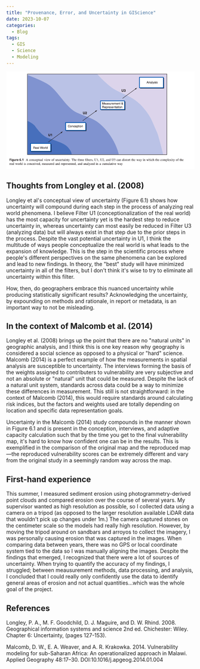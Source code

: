 ```yaml
---
title: "Provenance, Error, and Uncertainty in GIScience"
date: 2023-10-07
categories:
  - Blog
tags:
  - GIS
  - Science
  - Modeling
---
```


![Longley et al. Figure 6.1](/assets/images/Longley_6.1.png)

## Thoughts from Longley et al. (2008)
Longley et al's conceptual view of uncertainty (Figure 6.1) shows how uncertainty will compound during each step in the process of analyzing real world phenomena. I believe Filter U1 (conceptionalization of the real world) has the most capacity for uncertainty yet is the hardest step to reduce uncertainty in, whereas uncertainty can most easily be reduced in Filter U3 (analyzing data) but will always exist in that step due to the prior steps in the process. Despite the vast potential uncertainty in U1, I think the multitude of ways people conceptualize the real world is what leads to the expansion of knowledge. This is the step in the scientific process where people's different perspectives on the same phenomena can be explored and lead to new findings. In theory, the "best" study will have minimized uncertainty in all of the filters, but I don't think it's wise to try to eliminate all uncertainty within this filter.

How, then, do geographers embrace this nuanced uncertainty while producing statistically significant results? Acknowledging the uncertainty, by expounding on methods and rationale, in report or metadata, is an important way to not be misleading.

## In the context of Malcomb et al. (2014)
 Longley et al. (2008) brings up the point that there are no "natural units" in geographic analysis, and I think this is one key reason why geography is considered a social science as opposed to a physical or "hard" science. Malcomb (2014) is a perfect example of how the measurements in spatial analysis are susceptible to uncertainty. The interviews forming the basis of the weights assigned to contributers to vulnerability are very subjective and not an absolute or "natural" unit that could be measured. Despite the lack of a natural unit system, standards across data could be a way to minimize these differences in measurement. This still is not straightforward: in the context of Malcomb (2014), this would require standards around calculating risk indices, but the factors and weights used are totally depending on location and specific data representation goals. 
 
 Uncertainty in the Malcomb (2014) study compounds in the manner shown in Figure 6.1 and is present in the conception, interviews, and adaptive capacity calculation such that by the time you get to the final vulnerability map, it's hard to know how confident one can be in the results. This is exemplified in the comparison of the original map and the reproduced map—the reproduced vulnerability scores can be extremely different and vary from the original study in a seemingly random way across the map.

## First-hand experience
This summer, I measured sediment erosion using photogrammetry-derived point clouds and compared erosion over the course of several years. My supervisor wanted as high resolution as possible, so I collected data using a camera on a tripod (as opposed to the larger resolution available LiDAR data that wouldn't pick up changes under 1m.) The camera captured stones on the centimeter scale so the models had really high resolution. However, by moving the tripod around on sandbars and arroyos to collect the imagery, I was personally causing erosion that was captured in the images. When comparing data between years, there was no GPS or local coordinate system tied to the data so I was manually aligning the images. Despite the findings that emerged, I recognized that there were a lot of sources of uncertainty. When trying to quantify the accuracy of my findings, I struggled; between meausurement methods, data processing, and analysis, I concluded that I could really only confidently use the data to identify general areas of erosion and not actual quantities...which was the whole goal of the project.

## References
Longley, P. A., M. F. Goodchild, D. J. Maguire, and D. W. Rhind. 2008. Geographical information systems and science 2nd ed. Chichester: Wiley. Chapter 6: Uncertainty, (pages 127-153).

Malcomb, D. W., E. A. Weaver, and A. R. Krakowka. 2014. Vulnerability modeling for sub-Saharan Africa: An operationalized approach in Malawi. Applied Geography 48:17–30. DOI:10.1016/j.apgeog.2014.01.004
